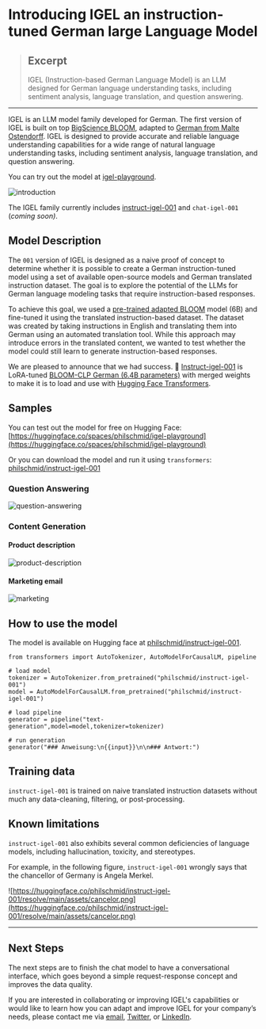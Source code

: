 # Introducing IGEL an instruction-tuned German large Language Model

> ## Excerpt
> IGEL (Instruction-based German Language Model) is an LLM designed for German language understanding tasks, including sentiment analysis, language translation, and question answering.

---
IGEL is an LLM model family developed for German. The first version of IGEL is built on top [BigScience BLOOM](https://bigscience.huggingface.co/blog/bloom), adapted to [German from Malte Ostendorff](https://huggingface.co/malteos/bloom-6b4-clp-german). IGEL is designed to provide accurate and reliable language understanding capabilities for a wide range of natural language understanding tasks, including sentiment analysis, language translation, and question answering.

You can try out the model at [igel-playground](https://huggingface.co/spaces/philschmid/igel-playground).

![introduction](https://www.philschmid.de/_next/image?url=%2Fstatic%2Fblog%2Fintroducing-igel%2Fintroduction.png&w=3840&q=75)

The IGEL family currently includes [instruct-igel-001](https://huggingface.co/philschmid/instruct-igel-001) and `chat-igel-001` (_coming soon)_.

## Model Description

The `001` version of IGEL is designed as a naive proof of concept to determine whether it is possible to create a German instruction-tuned model using a set of available open-source models and German translated instruction dataset. The goal is to explore the potential of the LLMs for German language modeling tasks that require instruction-based responses.

To achieve this goal, we used a [pre-trained adapted BLOOM](https://huggingface.co/malteos/bloom-6b4-clp-german) model (6B) and fine-tuned it using the translated instruction-based dataset. The dataset was created by taking instructions in English and translating them into German using an automated translation tool. While this approach may introduce errors in the translated content, we wanted to test whether the model could still learn to generate instruction-based responses.

We are pleased to announce that we had success. 🥳 [Instruct-igel-001](https://huggingface.co/philschmid/instruct-igel-001) is LoRA-tuned [BLOOM-CLP German (6.4B parameters)](https://huggingface.co/malteos/bloom-6b4-clp-german) with merged weights to make it is to load and use with [Hugging Face Transformers](https://huggingface.co/docs/transformers/index).

## Samples

You can test out the model for free on Hugging Face: [https://huggingface.co/spaces/philschmid/igel-playground](https://huggingface.co/spaces/philschmid/igel-playground)

Or you can download the model and run it using `transformers`: [philschmid/instruct-igel-001](https://huggingface.co/philschmid/instruct-igel-001)

### Question Answering

![question-answering](https://www.philschmid.de/_next/image?url=%2Fstatic%2Fblog%2Fintroducing-igel%2Fquestion-answering.png&w=3840&q=75)

### Content Generation

#### Product description

![product-description](https://www.philschmid.de/_next/image?url=%2Fstatic%2Fblog%2Fintroducing-igel%2Fproduct-description.png&w=3840&q=75)

#### Marketing email

![marketing](https://www.philschmid.de/_next/image?url=%2Fstatic%2Fblog%2Fintroducing-igel%2Fmarketing.png&w=3840&q=75)

## How to use the model

The model is available on Hugging face at [philschmid/instruct-igel-001](https://huggingface.co/philschmid/instruct-igel-001).

```
from transformers import AutoTokenizer, AutoModelForCausalLM, pipeline

# load model
tokenizer = AutoTokenizer.from_pretrained("philschmid/instruct-igel-001")
model = AutoModelForCausalLM.from_pretrained("philschmid/instruct-igel-001")

# load pipeline
generator = pipeline("text-generation",model=model,tokenizer=tokenizer)

# run generation
generator("### Anweisung:\n{{input}}\n\n### Antwort:")
```

## Training data

`instruct-igel-001` is trained on naive translated instruction datasets without much any data-cleaning, filtering, or post-processing.

## Known limitations

`instruct-igel-001` also exhibits several common deficiencies of language models, including hallucination, toxicity, and stereotypes.

For example, in the following figure, `instruct-igel-001` wrongly says that the chancellor of Germany is Angela Merkel.

![https://huggingface.co/philschmid/instruct-igel-001/resolve/main/assets/cancelor.png](https://huggingface.co/philschmid/instruct-igel-001/resolve/main/assets/cancelor.png)

___

## Next Steps

The next steps are to finish the chat model to have a conversational interface, which goes beyond a simple request-response concept and improves the data quality.

If you are interested in collaborating or improving IGEL's capabilities or would like to learn how you can adapt and improve IGEL for your company’s needs, please contact me via [email](mailto:schmidphilipp1995@gmail.com), [Twitter](https://twitter.com/_philschmid), or [LinkedIn](https://www.linkedin.com/in/philipp-schmid-a6a2bb196/).
